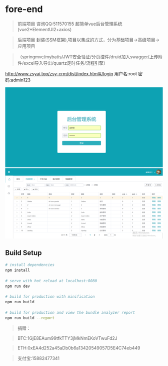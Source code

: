 # fore-end

> 前端项目 咨询QQ:511570155 超简单vue后台管理系统
  (vue2+ElementUI2+axios)
  
> 后端项目 封装(SSM框架),项目以集成的方式，分为基础项目->高级项目->应用项目

>（springmvc/mybatis/JWT安全验证/分页控件/druid加入swagger/上传附件/excel导入导出/quartz定时任务/流程引擎）

http://www.zsyai.top/zsy-crm/dist/index.html#/login 用户名:root 密码:admin123

![image](https://github.com/zouyou/fore-end/blob/dev/src/assets/login.png)
![image](https://github.com/zouyou/fore-end/blob/dev/src/assets/index.png)


## Build Setup

``` bash
# install dependencies
npm install

# serve with hot reload at localhost:8080
npm run dev

# build for production with minification
npm run build

# build for production and view the bundle analyzer report
npm run build --report
```

> 捐赠：

> BTC:1GjE8EAum99tfkTTY3jMkNmEKoVTwuFd2J

> ETH:0xEA4d252a45aDb0b6a13420549057D5E4C74eb449

> 支付宝:15882477341

